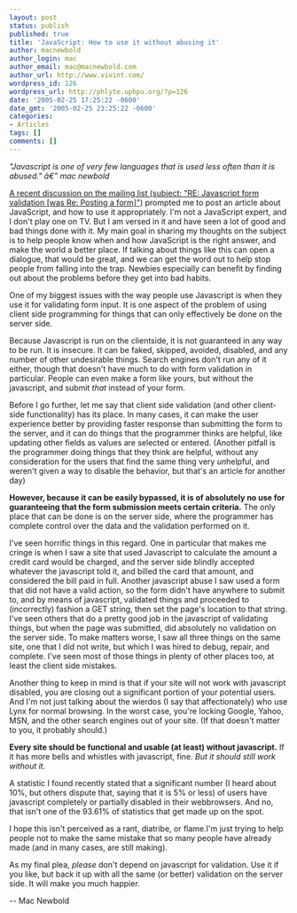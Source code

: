 ```yaml
---
layout: post
status: publish
published: true
title: 'JavaScript: How to use it without abusing it'
author: macnewbold
author_login: mac
author_email: mac@macnewbold.com
author_url: http://www.vivint.com/
wordpress_id: 126
wordpress_url: http://phlyte.uphpu.org/?p=126
date: '2005-02-25 17:25:22 -0600'
date_gmt: '2005-02-25 23:25:22 -0600'
categories:
- Articles
tags: []
comments: []
---
```

<p><i>"Javascript is one of very few languages that is used less often than it is abused." â€” mac newbold</i></p>
<p><a href="http://uphpu.org/pipermail/uphpu/2005-February/thread.html">A recent discussion on the mailing list (subject: "RE: Javascript form validation [was Re: Posting a form]")</a> prompted me to post an article about JavaScript, and how to use it appropriately. I'm not a JavaScript expert, and I don't play one on TV. But I am versed in it and have seen a lot of good and bad things done with it. My main goal in sharing my thoughts on the subject is to help people know when and how JavaScript is the right answer, and make the world a better place. If  talking about things like this can open a dialogue, that would be great, and we can get the word out to help stop people from falling into the trap. Newbies especially can benefit by finding out about the problems before they get into bad habits.</p>
<p>One of my biggest issues with the way people use Javascript is when they use it for validating form input. It  is one aspect of the problem of using client side programming for things that can only effectively be done on the server side.</p>
<p>Because Javascript is run on the clientside, it is not guaranteed in any way to be run. It is insecure. It can be faked, skipped, avoided, disabled, and any number of other undesirable things. Search engines don't run any of it either, though that doesn't have much to do with form validation in particular. People can even make a form like yours, but without the javascript, and submit <i>that</i> instead of your form.</p>
<p>Before I go further, let me say that client side validation (and other client-side functionality) has its place. In many cases, it can make the user experience better by providing faster response than submitting the form to the server, and it can do things that the programmer thinks are helpful, like updating other fields as values are selected or entered. (Another pitfall is the programmer doing things that they think are helpful, without any consideration for the users that find the same thing very <i>un</i>helpful, and weren't given a way to disable the behavior, but that's an article for another day)</p>
<p><b>However, because it can be easily bypassed, it is of absolutely no use for guaranteeing that the form submission meets certain criteria.</b> The only place that can be done is on the server side, where the programmer has complete control over the data and the validation performed on it.</p>
<p>I've seen horrific things in this regard. One in particular that makes me cringe is when I saw a site that used Javascript to calculate the amount a credit card would be charged, and the server side blindly accepted whatever the javascript told it, and billed the card that amount, and considered the bill paid in full. Another javascript abuse I saw used a form that did not have a valid action, so the form didn't have anywhere to submit to, and by means of javascript, validated things and proceeded to (incorrectly) fashion a GET string, then set the page's location to that string. I've seen others that do a pretty good job in the javascript of validating things, but when the page was submitted, did absolutely no validation on the server side. To make matters worse, I saw all three things on the same site, one that I did not write, but which I was hired to debug, repair, and complete. I've seen most of those things in plenty of other places too, at least the client side mistakes.</p>
<p>Another thing to keep in mind is that if your site will not work with javascript disabled, you are closing out a significant portion of your potential users. And I'm not just talking about the wierdos (I say that affectionately) who use Lynx for normal browsing. In the worst case, you're locking Google, Yahoo, MSN, and the other search engines out of your site. (If that doesn't matter to you, it probably should.)</p>
<p><b>Every site should be functional and usable (at least) without javascript.</b> If it has more bells and whistles with javascript, fine. <i>But it should still work without it.</i></p>
<p>A statistic I found recently stated that a significant number (I heard about 10%, but others dispute that, saying that it is 5% or less) of users have javascript completely or partially disabled in their webbrowsers. And no, that isn't one of the 93.61% of statistics that get made up on the spot.</p>
<p>I hope this isn't perceived as a rant, diatribe, or flame.I'm just trying to help people not to make the same mistake that so many people have already made (and in many cases, are still making).</p>
<p>As my final plea, <i>please</i> don't depend on javascript for validation. Use it if you like, but back it up with all the same (or better) validation on the server side. It will make you much happier.</p>
<p>-- Mac Newbold</p>
